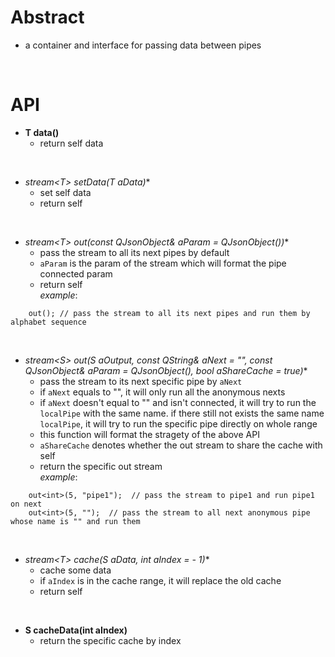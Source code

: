 # Abstract
* a container and interface for passing data between pipes  
</br>

# API
* **T data()**  
    - return self data  
</br>

* **stream<T\>* setData(T aData)**  
    - set self data  
    - return self  
</br>

* **stream<T\>* out(const QJsonObject& aParam = QJsonObject())**  
    - pass the stream to all its next pipes by default  
    - `aParam` is the param of the stream which will format the pipe connected param  
    - return self  
_example_:  
```
    out(); // pass the stream to all its next pipes and run them by alphabet sequence
```  
</br>

* **stream<S\>* out(S aOutput, const QString& aNext = "", const QJsonObject& aParam = QJsonObject(), bool aShareCache = true)**  
    - pass the stream to its next specific pipe by `aNext`  
    - if `aNext` equals to "", it will only run all the anonymous nexts  
    - if `aNext` doesn't equal to "" and isn't connected, it will try to run the `localPipe` with the same name. if there still not exists the same name `localPipe`, it will try to run the specific pipe directly on whole range  
    - this function will format the stragety of the above API  
    - `aShareCache` denotes whether the out stream to share the cache with self  
    - return the specific out stream  
_example_:
```
    out<int>(5, "pipe1");  // pass the stream to pipe1 and run pipe1 on next
    out<int>(5, "");  // pass the stream to all next anonymous pipe whose name is "" and run them
```  
</br>

* **stream<T\>* cache(S aData, int aIndex = - 1)**  
    - cache some data  
    - if `aIndex` is in the cache range, it will replace the old cache  
    - return self    
</br>

* **S cacheData(int aIndex)**  
    - return the specific cache by index  
</br>